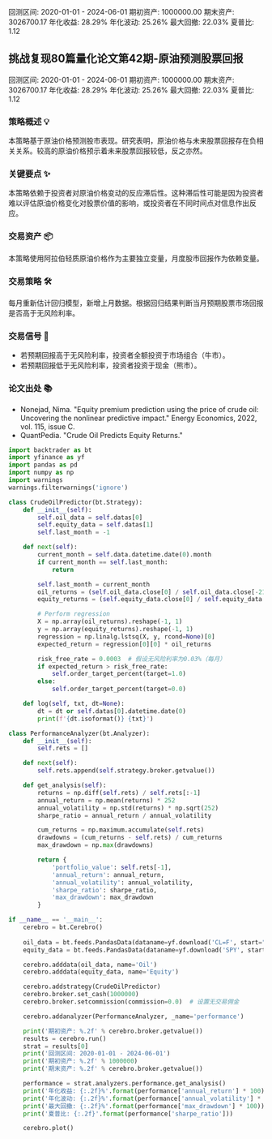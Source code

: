 回测区间: 2020-01-01 - 2024-06-01
期初资产: 1000000.00
期末资产: 3026700.17
年化收益: 28.29%
年化波动: 25.26%
最大回撤: 22.03%
夏普比: 1.12

## 挑战复现80篇量化论文第42期-原油预测股票回报
回测区间: 2020-01-01 - 2024-06-01
期初资产: 1000000.00
期末资产: 3026700.17
年化收益: 28.29%
年化波动: 25.26%
最大回撤: 22.03%
夏普比: 1.12
### 策略概述 💡
本策略基于原油价格预测股市表现。研究表明，原油价格与未来股票回报存在负相关关系。较高的原油价格预示着未来股票回报较低，反之亦然。

### 关键要点 ✨
本策略依赖于投资者对原油价格变动的反应滞后性。这种滞后性可能是因为投资者难以评估原油价格变化对股票价值的影响，或投资者在不同时间点对信息作出反应。

### 交易资产 📦
本策略使用阿拉伯轻质原油价格作为主要独立变量，月度股市回报作为依赖变量。

### 交易策略 🛠️
每月重新估计回归模型，新增上月数据。根据回归结果判断当月预期股票市场回报是否高于无风险利率。

### 交易信号 📢
- 若预期回报高于无风险利率，投资者全额投资于市场组合（牛市）。
- 若预期回报低于无风险利率，投资者投资于现金（熊市）。

### 论文出处 📚
- Nonejad, Nima. "Equity premium prediction using the price of crude oil: Uncovering the nonlinear predictive impact." Energy Economics, 2022, vol. 115, issue C.
- QuantPedia. "Crude Oil Predicts Equity Returns."


```Python
import backtrader as bt
import yfinance as yf
import pandas as pd
import numpy as np
import warnings
warnings.filterwarnings('ignore')

class CrudeOilPredictor(bt.Strategy):
    def __init__(self):
        self.oil_data = self.datas[0]
        self.equity_data = self.datas[1]
        self.last_month = -1

    def next(self):
        current_month = self.data.datetime.date(0).month
        if current_month == self.last_month:
            return

        self.last_month = current_month
        oil_returns = (self.oil_data.close[0] / self.oil_data.close[-21]) - 1
        equity_returns = (self.equity_data.close[0] / self.equity_data.close[-21]) - 1

        # Perform regression
        X = np.array(oil_returns).reshape(-1, 1)
        y = np.array(equity_returns).reshape(-1, 1)
        regression = np.linalg.lstsq(X, y, rcond=None)[0]
        expected_return = regression[0][0] * oil_returns

        risk_free_rate = 0.0003  # 假设无风险利率为0.03%（每月）
        if expected_return > risk_free_rate:
            self.order_target_percent(target=1.0)
        else:
            self.order_target_percent(target=0.0)

    def log(self, txt, dt=None):
        dt = dt or self.datas[0].datetime.date(0)
        print(f'{dt.isoformat()} {txt}')

class PerformanceAnalyzer(bt.Analyzer):
    def __init__(self):
        self.rets = []

    def next(self):
        self.rets.append(self.strategy.broker.getvalue())

    def get_analysis(self):
        returns = np.diff(self.rets) / self.rets[:-1]
        annual_return = np.mean(returns) * 252
        annual_volatility = np.std(returns) * np.sqrt(252)
        sharpe_ratio = annual_return / annual_volatility

        cum_returns = np.maximum.accumulate(self.rets)
        drawdowns = (cum_returns - self.rets) / cum_returns
        max_drawdown = np.max(drawdowns)

        return {
            'portfolio_value': self.rets[-1],
            'annual_return': annual_return,
            'annual_volatility': annual_volatility,
            'sharpe_ratio': sharpe_ratio,
            'max_drawdown': max_drawdown
        }

if __name__ == '__main__':
    cerebro = bt.Cerebro()
    
    oil_data = bt.feeds.PandasData(dataname=yf.download('CL=F', start="2020-01-01", end="2024-06-01"))
    equity_data = bt.feeds.PandasData(dataname=yf.download('SPY', start="2020-01-01", end="2024-06-01"))

    cerebro.adddata(oil_data, name='Oil')
    cerebro.adddata(equity_data, name='Equity')

    cerebro.addstrategy(CrudeOilPredictor)
    cerebro.broker.set_cash(1000000)
    cerebro.broker.setcommission(commission=0.0)  # 设置无交易佣金

    cerebro.addanalyzer(PerformanceAnalyzer, _name='performance')

    print('期初资产: %.2f' % cerebro.broker.getvalue())
    results = cerebro.run()
    strat = results[0]
    print('回测区间: 2020-01-01 - 2024-06-01')
    print('期初资产: %.2f' % 1000000)
    print('期末资产: %.2f' % cerebro.broker.getvalue())

    performance = strat.analyzers.performance.get_analysis()
    print('年化收益: {:.2f}%'.format(performance['annual_return'] * 100))
    print('年化波动: {:.2f}%'.format(performance['annual_volatility'] * 100))
    print('最大回撤: {:.2f}%'.format(performance['max_drawdown'] * 100))
    print('夏普比: {:.2f}'.format(performance['sharpe_ratio']))

    cerebro.plot()

```